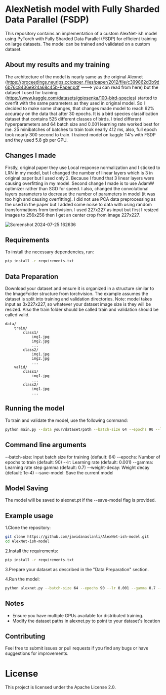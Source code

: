 # AlexNetish model with Fully Sharded Data Parallel (FSDP)
This repository contains an implementation of a custom AlexNet-ish model using PyTorch with Fully Sharded Data Parallel (FSDP) for efficient training on large datasets. The model can be trained and validated on a custom dataset.

## About my results and my training

The architecture of the model is nearly same as the original Alexnet (https://proceedings.neurips.cc/paper_files/paper/2012/file/c399862d3b9d6b76c8436e924a68c45b-Paper.pdf ---> you can read from here) but the dataset I used for training (https://www.kaggle.com/datasets/gpiosenka/100-bird-species) started to overfit with the same parameters as they used in original model.
So I decided to make some changes, that changes made model to reach 62% accuracy on the data that after 30 epochs. It is a bird species classification dataset that contains 525 different classes of birds. I tried different hyperparameters and 64 batch size and 0.001 learning rate worked best for me. 25 minibatches of batches to train took nearly 412 ms, also, full epoch took nearly 300 second to train. I trained model on kaggle T4's with FSDP and they used 5.8 gb per GPU. 

## Changes I made

Firstly, original paper they use Local response normalization and I sticked to LRN in my model, but I changed the number of linear layers which is 3 in original paper but I used only 2. Because I found that 3 linear layers were causing overfitting in my model. Second change I made is to use AdamW optimizer rather than SGD for speed. I also, changed the convolutional layers parameters to decrease the number of parameters in model (it was too high and causing overfitting). I did not use PCA data preprocessing as the used in the paper but I added some noise to data with using random transformations from torchvision. I used 227x227 as input but first I resized images to 256x256 then I get an center crop from image 227x227.

![Screenshot 2024-07-25 162636](https://github.com/user-attachments/assets/65516193-f975-43b9-8b91-af2fd82c5f21)

## Requirements

To install the necessary dependencies, run:

```sh
pip install -r requirements.txt
```
## Data Preparation

Download your dataset and ensure it is organized in a structure similar to the ImageFolder structure from torchvision. The example assumes the dataset is split into training and validation directories.
Note: model takes input as 3x227x227, so whatever your dataset image size is they will be resized. Also the train folder should be called train and validation should be called valid.

```plaintext
data/
    train/
        class1/
            img1.jpg
            img2.jpg
            ...
        class2/
            img1.jpg
            img2.jpg
            ...
    valid/
        class1/
            img1.jpg
            ...
        class2/
            img1.jpg
            ...
```

## Running the model

To train and validate the model, use the following command:

```sh
python main.py --data your/dataset/path --batch-size 64 --epochs 90 --lr 0.001 --gamma 0.7 --weight-decay 1e-4 --save-model
```
## Command line arguments

--batch-size: Input batch size for training (default: 64)
--epochs: Number of epochs to train (default: 90)
--lr: Learning rate (default: 0.001)
--gamma: Learning rate step gamma (default: 0.7)
--weight-decay: Weight decay (default: 1e-4)
--save-model: Save the current model


## Model Saving

The model will be saved to alexnet.pt if the --save-model flag is provided.

## Example usage

1.Clone the repository:

```sh
git clone https://github.com/javidanaslanli/AlexNet-ish-model.git
cd AlexNet-ish-model
```
2.Install the requirements:

```sh
pip install -r requirements.txt
```

3.Prepare your dataset as described in the "Data Preparation" section.

4.Run the model:

```sh
python alexnet.py --batch-size 64 --epochs 90 --lr 0.001 --gamma 0.7 --weight-decay 1e-4 --save-model
```

## Notes

- Ensure you have multiple GPUs available for distributed training.
- Modify the dataset paths in alexnet.py to point to your dataset's location

## Contributing 

Feel free to submit issues or pull requests if you find any bugs or have suggestions for improvements.

# License

This project is licensed under the Apache License 2.0.



